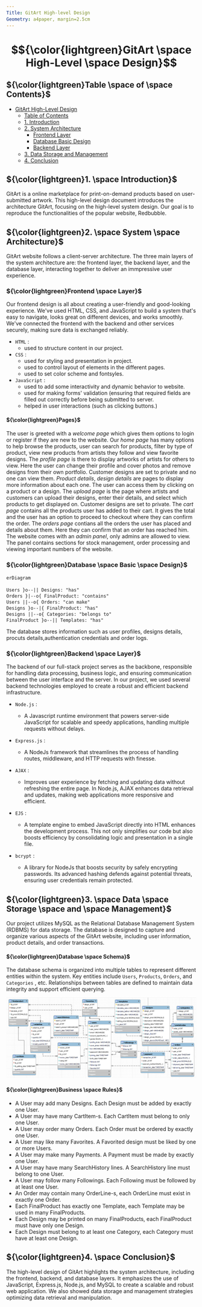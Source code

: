 ```yaml
--- 
Title: GitArt High-level Design
Geometry: a4paper, margin=2.5cm
---
```


 # $${\color{lightgreen}GitArt \space High-Level \space Design}$$



## ${\color{lightgreen}Table \space of \space Contents}$

- [GitArt High-Level Design](#gitart-high-level-design)
    - [Table of Contents](#table-of-contents)
    - [1. Introduction](#1-introduction)
    - [2. System Architecture](#2-system-architecture)
        - [Frontend Layer](#frontend-layer)
        - [Database Basic Design](#database-basic-design)
		- [Backend Layer](#backend-layer)
    - [3. Data Storage and Management](#3-data-storage-and-management)
    - [4. Conclusion](#4-conclusion)

## ${\color{lightgreen}1. \space Introduction}$

GitArt is a online marketplace for print-on-demand products based on user-submitted artwork. This high-level design document introduces the architecture GitArt, focusing on the high-level system design. Our goal is to reproduce the functionalities of the popular website, Redbubble.

## ${\color{lightgreen}2. \space System \space Architecture}$

GitArt website follows a client-server architecture. The three main layers of the system architecture are: the frontend layer, the backend layer, and the database layer, interacting together to deliver an immpressive user experience.

### ${\color{lightgreen}Frontend \space Layer}$

Our frontend design is all about creating a user-friendly and good-looking experience. We've used HTML, CSS, and JavaScript to build a system that's easy to navigate, looks great on different devices, and works smoothly. We've connected the frontend with the backend and other services securely, making sure data is exchanged reliably.
- `HTML` : 
	- used to structure content in our project.
- `CSS` :
	- used for styling and presentation in project.
	- used to control layout of elements in the different pages.
	- used to set color scheme and fontsyles.
- `JavaScript` :
	- used to add some interactivity and dynamic behavior to website.
	- used for making forms' validation (ensuring that required fields are filled out correctly before being submitted to server.
	- helped in user interactions (such as clicking buttons.)

#### ${\color{lightgreen}Pages}$

The user is greeted with a *welcome page* which gives them options to login or register if they are new to the website. Our *home page* has many options to help browse the products, user can search for products, filter by type of product, view new products from artists they follow and view favorite designs. The *profile page* is there to display artworks of artists for others to view. Here the user can change their profile and cover photos and remove designs from their own portfolio. Customer designs are set to private and no one can view them. *Product details*, *design details* are pages to display more information about each one. The user can access them by clicking on a product or a design. The *upload page* is the page where artists and customers can upload their designs, enter their details, and select which products to get displayed on. Customer designs are set to private. The *cart page* contains all the products user has added to their cart. It gives the total and the user has an option to proceed to checkout where they can confirm the order. The *orders page* contians all the orders the user has placed and details about them. Here they can confirm that an order has reached him. The website comes with an *admin panel*, only admins are allowed to view. The panel contains sections for stock management, order processing and viewing important numbers of the website.

### ${\color{lightgreen}Database \space Basic \space Design}$

```mermaid
erDiagram

Users }o--|| Designs: "has"
Orders }|--o{ FinalProduct: "contains"
Users ||--o{ Orders: "can make"
Designs }o--|{ FinalProduct: "has"
Designs ||--o{ Categories: "belongs to"
FinalProduct }o--|| Templates: "has"
```
The database stores information such as user profiles, designs details, procuts details,authentication credentials and order logs.

### ${\color{lightgreen}Backend \space Layer}$

The backend of our full-stack project serves as the backbone, responsible for handling data processing, business logic, and ensuring communication between the user interface and the server. In our project, we used several backend technologies employed to create a robust and efficient backend infrastructure.

- `Node.js` : 
	- A Javascript runtime environment that powers server-side JavaScript for scalable and speedy applications, handling multiple requests without delays.

- `Express.js` :
	- A NodeJs framework that streamlines the process of handling routes, middleware, and HTTP requests with finesse. 

- `AJAX` : 
	- Improves user experience by fetching and updating data without refreshing the entire page. In Node.js, AJAX enhances data retrieval and updates, making web applications more responsive and efficient.
   
- `EJS` : 
	- A template engine to embed JavaScript directly into HTML enhances the development process. This not only simplifies our code but also boosts efficiency by consolidating logic and presentation in a single file.
 
- `bcrypt` : 
	- A library for NodeJs that boosts security by safely encrypting passwords. Its advanced hashing defends against potential threats, ensuring user credentials remain protected. 

## ${\color{lightgreen}3. \space Data \space Storage \space and \space Management}$

Our project utilizes MySQL as the Relational Database Management System (RDBMS) for data storage. The database is designed to capture and organize various aspects of the GitArt website, including user information, product details, and order transactions.

#### ${\color{lightgreen}Database \space Schema}$

The database schema is organized into multiple tables to represent different entities within the system. Key entities include `Users`, `Products`, `Orders`, and `Categories` , etc. Relationships between tables are defined to maintain data integrity and support efficient querying.

![Database Schema](./images/eer.png)

#### ${\color{lightgreen}Business \space Rules}$
 
- A User may add many Designs. Each Design must be added by exactly one User.
- A User may have many CartItem-s. Each CartItem must belong to only one User.
- A User may order many Orders. Each Order must be ordered by exactly one User.
- A User may like many Favorites. A Favorited design must be liked by one or more Users.
- A User may make many Payments. A Payment must be made by exactly one User.
- A User may have many SearchHistory lines. A SearchHistory line must belong to one User.
- A User may follow many Followings. Each Following must be followed by at least one User.
- An Order may contain many OrderLine-s, each OrderLine must exist in exactly one Order.
- Each FinalProduct has exactly one Template, each Template may be used in many FinalProducts.
- Each Design may be printed on many FinalProducts, each FinalProduct must have only one Design.
- Each Design must belong to at least one Category, each Category must have at least one Design.

## ${\color{lightgreen}4. \space Conclusion}$

The high-level design of GitArt highlights the system architecture, including the frontend, backend, and database layers. It emphasizes the use of JavaScript, Express.js, Node.js, and MySQL to create a scalable and robust web application. We also showed data storage and management strategies optimizing data retrieval and manipulation.
